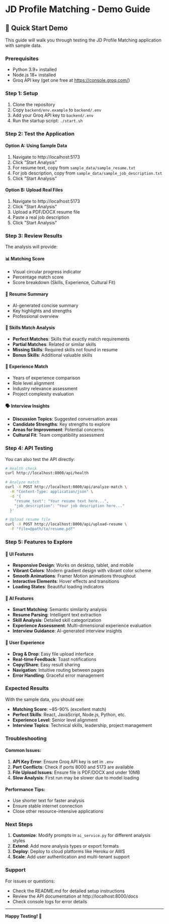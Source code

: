 # JD Profile Matching - Demo Guide

## 🚀 Quick Start Demo

This guide will walk you through testing the JD Profile Matching application with sample data.

### Prerequisites
- Python 3.9+ installed
- Node.js 18+ installed
- Groq API key (get one free at https://console.groq.com/)

### Step 1: Setup
1. Clone the repository
2. Copy `backend/env.example` to `backend/.env`
3. Add your Groq API key to `backend/.env`
4. Run the startup script: `./start.sh`

### Step 2: Test the Application

#### Option A: Using Sample Data
1. Navigate to http://localhost:5173
2. Click "Start Analysis"
3. For resume text, copy from `sample_data/sample_resume.txt`
4. For job description, copy from `sample_data/sample_job_description.txt`
5. Click "Start Analysis"

#### Option B: Upload Real Files
1. Navigate to http://localhost:5173
2. Click "Start Analysis"
3. Upload a PDF/DOCX resume file
4. Paste a real job description
5. Click "Start Analysis"

### Step 3: Review Results

The analysis will provide:

#### 📊 Matching Score
- Visual circular progress indicator
- Percentage match score
- Score breakdown (Skills, Experience, Cultural Fit)

#### 📝 Resume Summary
- AI-generated concise summary
- Key highlights and strengths
- Professional overview

#### 🎯 Skills Match Analysis
- **Perfect Matches**: Skills that exactly match requirements
- **Partial Matches**: Related or similar skills
- **Missing Skills**: Required skills not found in resume
- **Bonus Skills**: Additional valuable skills

#### 💼 Experience Match
- Years of experience comparison
- Role level alignment
- Industry relevance assessment
- Project complexity evaluation

#### 🗣️ Interview Insights
- **Discussion Topics**: Suggested conversation areas
- **Candidate Strengths**: Key strengths to explore
- **Areas for Improvement**: Potential concerns
- **Cultural Fit**: Team compatibility assessment

### Step 4: API Testing

You can also test the API directly:

```bash
# Health check
curl http://localhost:8000/api/health

# Analyze match
curl -X POST http://localhost:8000/api/analyze-match \
  -H "Content-Type: application/json" \
  -d '{
    "resume_text": "Your resume text here...",
    "job_description": "Your job description here..."
  }'

# Upload resume file
curl -X POST http://localhost:8000/api/upload-resume \
  -F "file=@path/to/resume.pdf"
```

### Step 5: Features to Explore

#### 🎨 UI Features
- **Responsive Design**: Works on desktop, tablet, and mobile
- **Vibrant Colors**: Modern gradient design with vibrant color scheme
- **Smooth Animations**: Framer Motion animations throughout
- **Interactive Elements**: Hover effects and transitions
- **Loading States**: Beautiful loading indicators

#### 🤖 AI Features
- **Smart Matching**: Semantic similarity analysis
- **Resume Parsing**: Intelligent text extraction
- **Skill Analysis**: Detailed skill categorization
- **Experience Assessment**: Multi-dimensional experience evaluation
- **Interview Guidance**: AI-generated interview insights

#### 📱 User Experience
- **Drag & Drop**: Easy file upload interface
- **Real-time Feedback**: Toast notifications
- **Copy/Share**: Easy result sharing
- **Navigation**: Intuitive routing between pages
- **Error Handling**: Graceful error management

### Expected Results

With the sample data, you should see:
- **Matching Score**: ~85-90% (excellent match)
- **Perfect Skills**: React, JavaScript, Node.js, Python, etc.
- **Experience Level**: Senior level alignment
- **Interview Topics**: Technical skills, leadership, project management

### Troubleshooting

#### Common Issues:
1. **API Key Error**: Ensure Groq API key is set in `.env`
2. **Port Conflicts**: Check if ports 8000 and 5173 are available
3. **File Upload Issues**: Ensure file is PDF/DOCX and under 10MB
4. **Slow Analysis**: First run may be slower due to model loading

#### Performance Tips:
- Use shorter text for faster analysis
- Ensure stable internet connection
- Close other resource-intensive applications

### Next Steps

1. **Customize**: Modify prompts in `ai_service.py` for different analysis styles
2. **Extend**: Add more analysis types or export formats
3. **Deploy**: Deploy to cloud platforms like Heroku or AWS
4. **Scale**: Add user authentication and multi-tenant support

### Support

For issues or questions:
- Check the README.md for detailed setup instructions
- Review the API documentation at http://localhost:8000/docs
- Check console logs for error details

---

**Happy Testing! 🎉**
